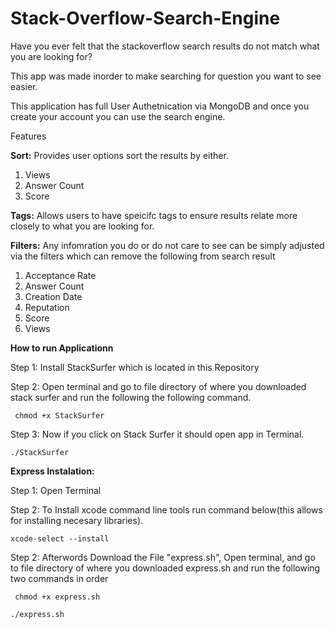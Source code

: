 # Stack-Overflow-Search-Engine
Have you ever felt that the stackoverflow search results do not match what you are looking for? 

This app was made inorder to make searching for question you want to see easier. 

This application has full User Authetnication via MongoDB and once you create your account you can use the search engine. 

Features

**Sort:** Provides user options sort the results by either. 

  1. Views
  2. Answer Count
  3. Score

**Tags:** Allows users to have speicifc tags to ensure results relate more closely to what you are looking for. 

**Filters:** Any infomration you do or do not care to see can be simply adjusted via the filters which can remove the following from search result 
  1. Acceptance Rate
  2. Answer Count
  3. Creation Date
  4. Reputation
  5. Score
  6. Views

**How to run Applicationn**

Step 1: Install StackSurfer which is located in this Repository

Step 2: Open terminal and go to file directory of where you downloaded stack surfer and run the following the following command.

``` chmod +x StackSurfer```

Step 3: Now if you click on Stack Surfer it should open app in Terminal.


```./StackSurfer``` 

**Express Instalation:** 

Step 1: Open Terminal


Step 2: To Install xcode command line tools run command below(this allows for installing necesary libraries).

```xcode-select --install ```



Step 2: Afterwords Download the File "express.sh", Open terminal, and go to file directory of where you downloaded express.sh and run the following two commands in order 

``` chmod +x express.sh```


```./express.sh``` 










  




